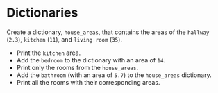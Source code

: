 # Dictionaries

Create a dictionary, `house_areas`, that contains the areas of the
`hallway` (`2.3`), `kitchen` (`11`), and `living room` (`35`).

- Print the `kitchen` area.
- Add the `bedroom` to the dictionary with an area of `14`.
- Print only the rooms from the `house_areas`.
- Add the `bathroom` (with an area of `5.7`) to the `house_areas` dictionary.
- Print all the rooms with their corresponding areas.
